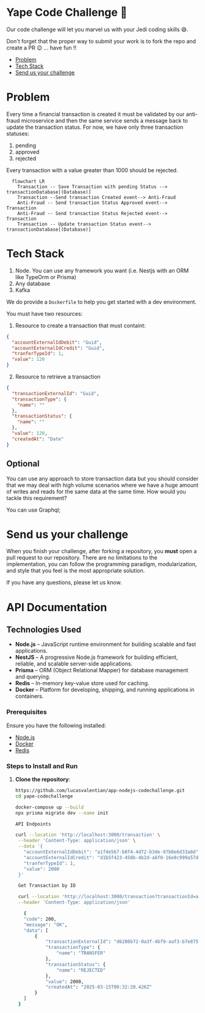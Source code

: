 # Yape Code Challenge :rocket:

Our code challenge will let you marvel us with your Jedi coding skills :smile:. 

Don't forget that the proper way to submit your work is to fork the repo and create a PR :wink: ... have fun !!

- [Problem](#problem)
- [Tech Stack](#tech_stack)
- [Send us your challenge](#send_us_your_challenge)

# Problem

Every time a financial transaction is created it must be validated by our anti-fraud microservice and then the same service sends a message back to update the transaction status.
For now, we have only three transaction statuses:

<ol>
  <li>pending</li>
  <li>approved</li>
  <li>rejected</li>  
</ol>

Every transaction with a value greater than 1000 should be rejected.

```mermaid
  flowchart LR
    Transaction -- Save Transaction with pending Status --> transactionDatabase[(Database)]
    Transaction --Send transaction Created event--> Anti-Fraud
    Anti-Fraud -- Send transaction Status Approved event--> Transaction
    Anti-Fraud -- Send transaction Status Rejected event--> Transaction
    Transaction -- Update transaction Status event--> transactionDatabase[(Database)]
```

# Tech Stack

<ol>
  <li>Node. You can use any framework you want (i.e. Nestjs with an ORM like TypeOrm or Prisma) </li>
  <li>Any database</li>
  <li>Kafka</li>    
</ol>

We do provide a `Dockerfile` to help you get started with a dev environment.

You must have two resources:

1. Resource to create a transaction that must containt:

```json
{
  "accountExternalIdDebit": "Guid",
  "accountExternalIdCredit": "Guid",
  "tranferTypeId": 1,
  "value": 120
}
```

2. Resource to retrieve a transaction

```json
{
  "transactionExternalId": "Guid",
  "transactionType": {
    "name": ""
  },
  "transactionStatus": {
    "name": ""
  },
  "value": 120,
  "createdAt": "Date"
}
```

## Optional

You can use any approach to store transaction data but you should consider that we may deal with high volume scenarios where we have a huge amount of writes and reads for the same data at the same time. How would you tackle this requirement?

You can use Graphql;

# Send us your challenge

When you finish your challenge, after forking a repository, you **must** open a pull request to our repository. There are no limitations to the implementation, you can follow the programming paradigm, modularization, and style that you feel is the most appropriate solution.

If you have any questions, please let us know.

# API Documentation

## Technologies Used

- **Node.js** – JavaScript runtime environment for building scalable and fast applications.
- **NestJS** – A progressive Node.js framework for building efficient, reliable, and scalable server-side applications.
- **Prisma** – ORM (Object Relational Mapper) for database management and querying.
- **Redis** – In-memory key-value store used for caching.
- **Docker** – Platform for developing, shipping, and running applications in containers.

### Prerequisites

Ensure you have the following installed:

- [Node.js](https://nodejs.org/)
- [Docker](https://www.docker.com/)
- [Redis](https://www.memurai.com/get-memurai)

### Steps to Install and Run

1. **Clone the repository**:
   ```bash
   https://github.com/lucasvalentian/app-nodejs-codechallenge.git
   cd yape-codechallenge

   docker-compose up --build
   npx prisma migrate dev --name init

   API Endpoints

   curl --location 'http://localhost:3000/transaction' \
    --header 'Content-Type: application/json' \
    --data '{
      "accountExternalIdDebit": "a1f4e567-b8f4-4d72-b3de-97b8e6d33a8d",
      "accountExternalIdCredit": "d1b5f423-458b-4b2d-a6f0-16e8c999a57d",
      "tranferTypeId": 1,
      "value": 2000
    }'

    Get Transaction by ID

    curl --location 'http://localhost:3000/transaction?transactionId=a1f4e567-b8f4-4d72-b3de-97b8e6d33a8d' \
    --header 'Content-Type: application/json'

      {
      "code": 200,
      "message": "OK",
      "data": [
          {
              "transactionExternalId": "d6208b72-0a3f-4bf9-aaf3-b7e8758387b2",
              "transactionType": {
                  "name": "TRANSFER"
              },
              "transactionStatus": {
                  "name": "REJECTED"
              },
              "value": 2000,
              "createdAt": "2025-03-15T00:32:20.426Z"
          }
      ]
    }

